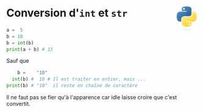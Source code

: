 # **Conversion d'`int` et `str`** <a href="../../"><img align="right" src="../../../assets/Python-logo-notext.svg" alt="Python" height="64px"></a>
```py
a =  5
b = 10
b = int(b)
print(a + b) # 15
```
Sauf que
```py
    b =    "10"
  int(b) #  10 # Il est traiter en entier, mais ...
print(b) # "10"  il reste en chaîne de caractère
```
Il ne faut pas se fier qu'à l'apparence car idle laisse croire que c'est convertit.